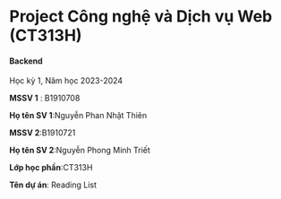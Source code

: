 # Project Công nghệ và Dịch vụ Web (CT313H)

#### Backend

Học kỳ 1, Năm học 2023-2024

**MSSV 1** : B1910708

**Họ tên SV 1**:Nguyễn Phan Nhật Thiên

**MSSV 2**:B1910721

**Họ tên SV 2**:Nguyễn Phong Minh Triết

**Lớp học phần**:CT313H

**Tên dự án**: Reading List
